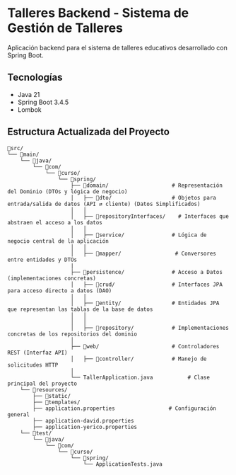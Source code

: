 # Talleres Backend - Sistema de Gestión de Talleres

Aplicación backend para el sistema de talleres educativos desarrollado con Spring Boot.

## Tecnologías
- Java 21
- Spring Boot 3.4.5
- Lombok


## Estructura Actualizada del Proyecto
    📁src/
    └── 📁main/
        └── 📁java/
            └── 📁com/
                └── 📁curso/
                    └── 📁spring/
                        ├── 📁domain/                    # Representación del Dominio (DTOs y lógica de negocio)
                        │   ├── 📁dto/                   # Objetos para entrada/salida de datos (API ⇄ cliente) (Datos Simplificados)
                        │   │
                        │   ├── 📁repositoryInterfaces/    # Interfaces que abstraen el acceso a los datos
                        │   │
                        │   ├── 📁service/               # Lógica de negocio central de la aplicación
                        │   │
                        │   ├── 📁mapper/                 # Conversores entre entidades y DTOs
                        |
                        ├── 📁persistence/               # Acceso a Datos (implementaciones concretas)
                        │   ├── 📁crud/                  # Interfaces JPA para acceso directo a datos (DAO)
                        │   │
                        │   ├── 📁entity/                # Entidades JPA que representan las tablas de la base de datos
                        │   │
                        │   │
                        │   ├── 📁repository/            # Implementaciones concretas de los repositorios del dominio
                        │
                        ├── 📁web/                       # Controladores REST (Interfaz API)
                        │   ├── 📁controller/            # Manejo de solicitudes HTTP
                        │
                        └── TallerApplication.java           # Clase principal del proyecto
        └── 📁resources/
            ├── 📁static/                                
            ├── 📁templates/                             
            ├── application.properties                 # Configuración general
            ├── application-david.properties    
            ├── application-yerico.properties
        └── 📁test/
            └── 📁java/
                └── 📁com/
                    └── 📁curso/
                        └── 📁spring/
                            └── ApplicationTests.java